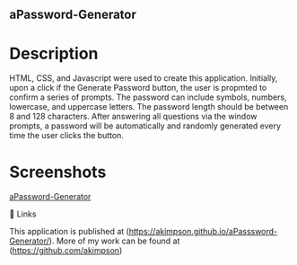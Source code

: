 ## aPassword-Generator

# Description

HTML, CSS, and Javascript were used to create this application.
Initially, upon a click if the Generate Password button, the user is propmted to confirm a series of prompts.
The password can include symbols, numbers, lowercase, and uppercase letters.
The password length should be between 8 and 128 characters.
After answering all questions via the window prompts, a password will be automatically and randomly generated every time the user clicks the button.

# Screenshots

[aPassword-Generator](./images/aPassword-Generator%20Screenshot.png)

🔗 Links

This application is published at (https://akimpson.github.io/aPasssword-Generator/). More of my work can be found at (https://github.com/akimpson)
